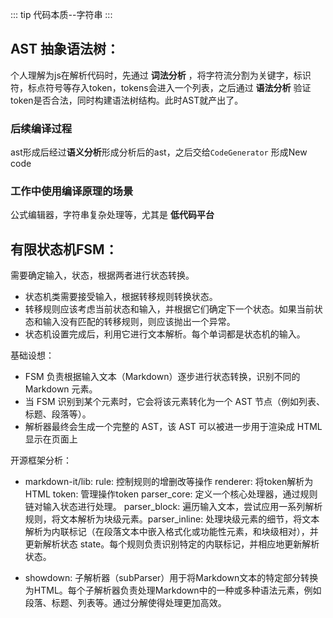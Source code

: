 ::: tip
代码本质--字符串
:::

## AST 抽象语法树：

个人理解为js在解析代码时，先通过 **词法分析** ，将字符流分割为关键字，标识符，标点符号等存入token，tokens会进入一个列表，之后通过 **语法分析** 验证token是否合法，同时构建语法树结构。此时AST就产出了。

### 后续编译过程

ast形成后经过**语义分析**形成分析后的ast，之后交给`CodeGenerator` 形成New code

### 工作中使用编译原理的场景

公式编辑器，字符串复杂处理等，尤其是 **低代码平台**

## 有限状态机FSM：

需要确定输入，状态，根据两者进行状态转换。

- 状态机类需要接受输入，根据转移规则转换状态。
- 转移规则应该考虑当前状态和输入，并根据它们确定下一个状态。如果当前状态和输入没有匹配的转移规则，则应该抛出一个异常。
- 状态机设置完成后，利用它进行文本解析。每个单词都是状态机的输入。

基础设想：

- FSM 负责根据输入文本（Markdown）逐步进行状态转换，识别不同的 Markdown 元素。
- 当 FSM 识别到某个元素时，它会将该元素转化为一个 AST 节点（例如列表、标题、段落等）。
- 解析器最终会生成一个完整的 AST，该 AST 可以被进一步用于渲染成 HTML显示在页面上

开源框架分析：

- markdown-it/lib:
  rule: 控制规则的增删改等操作
  renderer: 将token解析为HTML
  token: 管理操作token
  parser_core: 定义一个核心处理器，通过规则链对输入状态进行处理。
  parser_block: 遍历输入文本，尝试应用一系列解析规则，将文本解析为块级元素。parser_inline: 处理块级元素的细节，将文本解析为内联标记（在段落文本中嵌入格式化或功能性元素，和块级相对），并更新解析状态 state。每个规则负责识别特定的内联标记，并相应地更新解析状态。

- showdown:
  子解析器（subParser）用于将Markdown文本的特定部分转换为HTML。每个子解析器负责处理Markdown中的一种或多种语法元素，例如段落、标题、列表等。通过分解使得处理更加高效。
